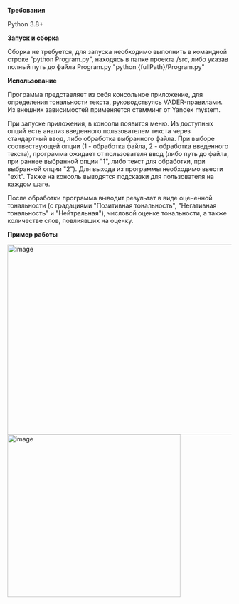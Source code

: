 **Требования**

Python 3.8+

**Запуск и сборка**

Сборка не требуется, для запуска необходимо выполнить в командной строке "python Program.py", находясь в папке проекта /src, либо указав полный путь до файла Program.py "python {fullPath}/Program.py" 

**Использование**

Программа представляет из себя консольное приложение, для определения тональности текста, руководствуясь VADER-правилами. Из внешних зависимостей применяется стемминг от Yandex mystem.

При запуске приложения, в консоли появится меню. Из доступных опций есть анализ введенного пользователем текста через стандартный ввод, либо обработка выбранного файла. При выборе соотвествующей опции (1 - обработка файла, 2 - обработка введенного текста), программа ожидает от пользователя ввод (либо путь до файла, при раннее выбранной опции "1", либо текст для обработки, при выбранной опции "2"). Для выхода из программы необходимо ввести "exit". Также на консоль выводятся подсказки для пользователя на каждом шаге.


После обработки программа выводит результат в виде оцененной тональности (с градациями "Позитивная тональность", "Негативная тональность" и "Нейтральная"), числовой оценке тональности, а также количестве слов, повлиявших на оценку.

**Пример работы**

<img width="529" height="426" alt="image" src="https://github.com/user-attachments/assets/aed8cb64-b8fc-4d25-8cde-b7035a7e8adc" />
<img width="389" height="365" alt="image" src="https://github.com/user-attachments/assets/6b9da77e-147d-491a-b068-47ab346d5eb6" />


